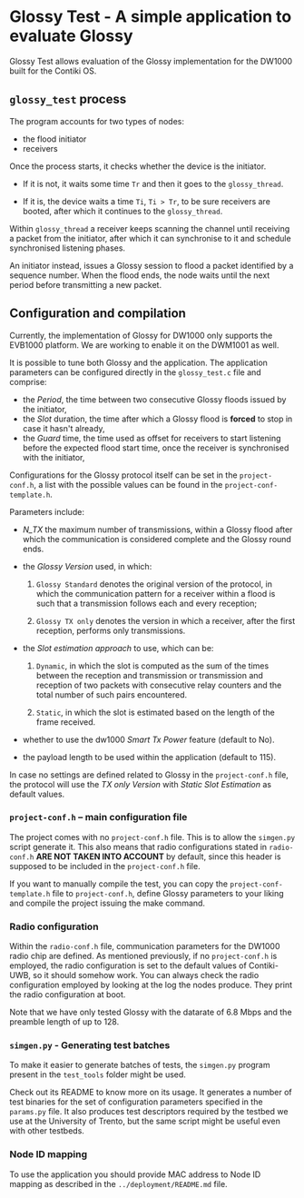 # Glossy Test - A simple application to evaluate Glossy

Glossy Test allows evaluation of the Glossy implementation for the DW1000
built for the Contiki OS.


## `glossy_test` process

The program accounts for two types of nodes:

* the flood initiator
* receivers

Once the process starts, it checks whether the device is the
initiator.

* If it is not, it waits some time `Tr` and then it
  goes to the `glossy_thread`.

* If it is, the device waits a time `Ti`, `Ti > Tr`, to be
  sure receivers are booted, after which it continues to
  the `glossy_thread`.

Within `glossy_thread` a receiver keeps scanning the channel until 
receiving a packet from the initiator, after which it can synchronise 
to it and schedule synchronised listening phases.

An initiator instead, issues a Glossy session to flood a packet
identified by a sequence number. When the flood ends, the node
waits until the next period before transmitting a new packet.


## Configuration and compilation

Currently, the implementation of Glossy for DW1000 only supports the
EVB1000 platform. We are working to enable it on the DWM1001 as well.

It is possible to tune both Glossy and the application.
The application parameters can be configured directly
in the `glossy_test.c` file and comprise:

* the *Period*, the time between two consecutive Glossy floods
  issued by the initiator,
* the *Slot* duration, the time after which a Glossy flood is **forced**
  to stop in case it hasn't already,
* the *Guard* time, the time used as offset for receivers to start
  listening before the expected flood start time, once the receiver
  is synchronised with the initiator,

Configurations for the Glossy protocol itself can be set
in the `project-conf.h`, a list with the possible values can
be found in the `project-conf-template.h`.

Parameters include:

* *N_TX* the maximum number of transmissions, within a Glossy flood
  after which the communication is considered complete and the Glossy 
  round ends.


* the *Glossy Version* used, in which:

    1. `Glossy Standard` denotes the original version of the protocol,
       in which the communication pattern for a receiver within a flood
       is such that a transmission follows each and every reception;

    2. `Glossy TX only` denotes the version in which a receiver, after
       the first reception, performs only transmissions.

* the *Slot estimation approach* to use, which can be:

    1. `Dynamic`, in which the slot is computed as the sum of the
        times between the reception and transmission or
        transmission and reception of two packets with consecutive
        relay counters and the total number of such pairs encountered.

    2. `Static`, in which the slot is estimated based on the length
        of the frame received.

* whether to use the dw1000 *Smart Tx Power* feature (default to No).

* the payload length to be used within the application (default to 115).

In case no settings are defined related to Glossy in the `project-conf.h`
file, the protocol will use the *TX only Version* with *Static Slot Estimation* as default values.

### `project-conf.h` – main configuration file

The project comes with no `project-conf.h` file. This is
to allow the `simgen.py` script generate it. This also means that radio
configurations stated in `radio-conf.h` **ARE NOT TAKEN
INTO ACCOUNT** by default, since this header is supposed to be included 
in the `project-conf.h` file.

If you want to manually compile the test, you can copy
the `project-conf-template.h` file to `project-conf.h`,
define Glossy parameters to your liking and compile the
project issuing the make command.

### Radio configuration

Within the `radio-conf.h` file, communication parameters
for the DW1000 radio chip are defined.
As mentioned previously, if no `project-conf.h` is employed, the
radio configuration is set to the default values of Contiki-UWB, 
so it should somehow work. You can always check the radio configuration
employed by looking at the log the nodes produce. They print the radio
configuration at boot.

Note that we have only tested Glossy with the datarate of 6.8 Mbps
and the preamble length of up to 128.


### `simgen.py` - Generating test batches

To make it easier to generate batches of tests, 
the `simgen.py` program present
in the `test_tools` folder might be used.

Check out its README to know more on its usage.
It generates a number of test binaries for the
set of configuration parameters specified in the
`params.py` file. It also produces test descriptors
required by the testbed we use at the University of
Trento, but the same script might be useful even with
other testbeds.

### Node ID mapping
To use the application you should provide MAC address to Node ID mapping
as described in the `../deployment/README.md` file.
